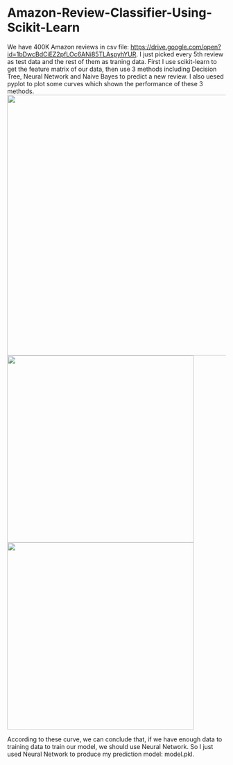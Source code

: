 # Amazon-Review-Classifier-Using-Scikit-Learn
We have 400K Amazon reviews in csv file: https://drive.google.com/open?id=1bDwcBdCiEZ2pfLOc6ANi85TLAspyhYUR. I just picked every 5th review as test data and the rest of them as traning data. First I use scikit-learn to get the feature matrix of our data, then use 3 methods including Decision Tree, Neural Network and Naive Bayes to predict a new review. I also uesed pyplot to plot some curves which shown the performance of these 3 methods. 
<img src="https://user-images.githubusercontent.com/11751622/43679223-93101d5a-97d6-11e8-8942-2c0c18a1641c.png" width="1800" height="600">
<img src="https://user-images.githubusercontent.com/11751622/43679140-eb49ebe2-97d4-11e8-8f93-1a37642ded07.png" width="430" height="430">
<img src="https://user-images.githubusercontent.com/11751622/43679141-ee3d114e-97d4-11e8-80af-239a6967592e.png" width="430" height="430">

According to these curve, we can conclude that, if we have enough data to training data to train our model, we should use Neural Network. So I just used Neural Network to produce my prediction model: model.pkl.

